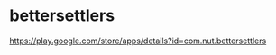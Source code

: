 bettersettlers
==============

https://play.google.com/store/apps/details?id=com.nut.bettersettlers
